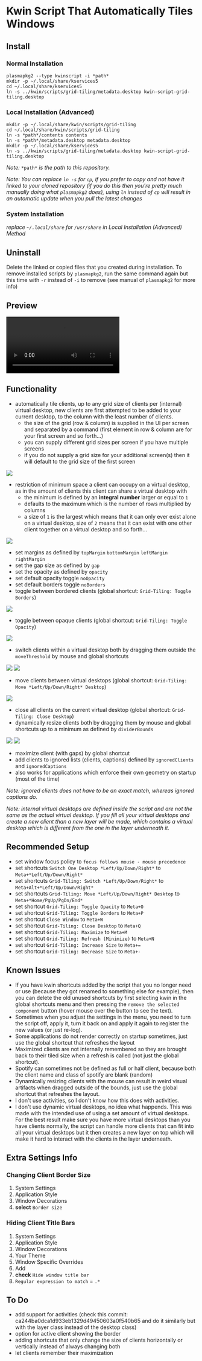 # Kwin Script That Automatically Tiles Windows

## Install

### Normal Installation

```
plasmapkg2 --type kwinscript -i *path*
mkdir -p ~/.local/share/kservices5
cd ~/.local/share/kservices5
ln -s ../kwin/scripts/grid-tiling/metadata.desktop kwin-script-grid-tiling.desktop 
```

### Local Installation (Advanced)

```
mkdir -p ~/.local/share/kwin/scripts/grid-tiling
cd ~/.local/share/kwin/scripts/grid-tiling
ln -s *path*/contents contents
ln -s *path*/metadata.desktop metadata.desktop
mkdir -p ~/.local/share/kservices5
ln -s ../kwin/scripts/grid-tiling/metadata.desktop kwin-script-grid-tiling.desktop 
```

*Note:* `*path*` *is the path to this repository.*

*Note: You can replace `ln -s` for `cp`, if you prefer to copy and not have it linked to your cloned repository (if you do this then you're pretty much manually doing what `plasmapkg2` does), using `ln` instead of `cp` will result in an automatic update when you pull the latest changes*

### System Installation

*replace `~/.local/share` for `/usr/share` in Local Installation (Advanced) Method*

## Uninstall  

Delete the linked or copied files that you created during installation. To remove installed scripts by `plasmapkg2`, run the same command again but this time with `-r` instead of `-i` to remove (see manual of `plasmapkg2` for more info)

## Preview
![](preview/preview.mp4)

## Functionality
- automatically tile clients, up to any grid size of clients per (internal) virtual desktop, new clients are first attempted to be added to your current desktop, to the column with the least number of clients.
  - the size of the grid (row & column) is supplied in the UI per screen and separated by a command (first element in row & column are for your first screen and so forth...)
  - you can supply different grid sizes per screen if you have multiple screens
  - if you do not supply a grid size for your additional screen(s) then it will default to the grid size of the first screen

![](https://media.giphy.com/media/1qha5U2v85vIOTeT6f/giphy.gif)
  
- restriction of minimum space a client can occupy on a virtual desktop, as in the amount of clients this client can share a virtual desktop with
  - the minimum is defined by an **integral number** larger or equal to `1`
  - defaults to the maximum which is the number of rows multiplied by columns
  - a size of `1` is the largest which means that it can only ever exist alone on a virtual desktop, size of `2` means that it can exist with one other client together on a virtual desktop and so forth...

![](https://media.giphy.com/media/d5ze8TC9GUQrhElN2Q/giphy.gif)
  
- set margins as defined by `topMargin` `bottomMargin` `leftMargin` `rightMargin`
- set the gap size as defined by `gap`
- set the opacity as defined by `opacity`
- set default opacity toggle `noOpacity`
- set default borders toggle `noBorders`
- toggle between bordered clients (global shortcut: `Grid-Tiling: Toggle Borders`)

![](https://media.giphy.com/media/pzKoeHMevmRZBEr6ej/giphy.gif)

- toggle between opaque clients (global shortcut: `Grid-Tiling: Toggle Opacity`)

![](https://media.giphy.com/media/2vjoPmERuumZhpcDBN/giphy.gif)

- switch clients within a virtual desktop both by dragging them outside the `moveThreshold` by mouse and global shortcuts

![](https://media.giphy.com/media/2WH0gA5A0mDLxBwVop/giphy.gif)
![](https://media.giphy.com/media/1XbN5mJlXUn3hoDoPk/giphy.gif)

- move clients between virtual desktops (global shortcut: `Grid-Tiling: Move *Left/Up/Down/Right* Desktop`)

![](https://media.giphy.com/media/2wh560orSSXgoiObR1/giphy.gif)

- close all clients on the current virtual desktop (global shortcut: `Grid-Tiling: Close Desktop`)
- dynamically resize clients both by dragging them by mouse and global shortcuts up to a minimum as defined by `dividerBounds`

![](https://media.giphy.com/media/1bK3hVSqPv7Xt0hrgo/giphy.gif)
![](https://media.giphy.com/media/SiEq2XtSWZEvIIlMlQ/giphy.gif)

- maximize client (with gaps) by global shortcut
- add clients to ignored lists (clients, captions) defined by `ignoredClients` and `ignoredCaptions`
- also works for applications which enforce their own geometry on startup (most of the time)

*Note: ignored clients does not have to be an exact match, whereas ignored captions do.*

*Note: internal virtual desktops are defined inside the script and are not the same as the actual virtual desktop. If you fill all your virtual desktops and create a new client than a new layer will be made, which contains a virtual desktop which is different from the one in the layer underneath it.*

## Recommended Setup
- set window focus policy to `focus follows mouse - mouse precedence`
- set shortcuts `Switch One Desktop *Left/Up/Down/Right*` to `Meta+*Left/Up/Down/Right*`
- set shortcuts `Grid-Tiling: Switch *Left/Up/Down/Right*` to `Meta+Alt+*Left/Up/Down/Right*`
- set shortcuts `Grid-Tiling: Move *Left/Up/Down/Right* Desktop` to `Meta+*Home/PgUp/PgDn/End*`
- set shortcut `Grid-Tiling: Toggle Opacity` to `Meta+O`
- set shortcut `Grid-Tiling: Toggle Borders` to `Meta+P`
- set shortcut `Close Window` to `Meta+W`
- set shortcut `Grid-Tiling: Close Desktop` to `Meta+Q`
- set shortcut `Grid-Tiling: Maximize` to `Meta+M`
- set shortcut `Grid-Tiling: Refresh (Minimize)` to `Meta+N`
- set shortcut `Grid-Tiling: Increase Size` to `Meta+=`
- set shortcut `Grid-Tiling: Decrease Size` to `Meta+-`

## Known Issues
- If you have kwin shortcuts added by the script that you no longer need or use (because they got renamed to something else for example), then you can delete the old unused shortcuts by first selecting kwin in the global shortcuts menu and then pressing the `remove the selected component` button (hover mouse over the button to see the text).
- Sometimes when you adjust the settings in the menu, you need to turn the script off, apply it, turn it back on and apply it again to register the new values (or just re-log).
- Some applications do not render correctly on startup sometimes, just use the global shortcut that refreshes the layout
- Maximized clients are not internally remembered so they are brought back to their tiled size when a refresh is called (not just the global shortcut).
- Spotify can sometimes not be defined as full or half client, because both the client name and class of spotify are blank (random)
- Dynamically resizing clients with the mouse can result in weird visual artifacts when dragged outside of the bounds, just use the global shortcut that refreshes the layout.
- I don't use activities, so I don't know how this does with activities.
- I don't use dynamic virtual desktops, no idea what happends. This was made with the intended use of using a set amount of virtual desktops. For the best result make sure you have more virtual desktops than you have clients normally, the script can handle more clients that can fit into all your virtual desktops but it then creates a new layer on top which will make it hard to interact with the clients in the layer underneath.

## Extra Settings Info

### Changing Client Border Size

1. System Settings
2. Application Style
3. Window Decorations
4. **select** `Border size`

### Hiding Client Title Bars

1. System Settings
2. Application Style
3. Window Decorations
4. Your Theme
5. Window Specific Overrides
6. Add
7. **check** `Hide window title bar`
8. `Regular expression to match` = `.*`

## To Do
- add support for activities (check this commit: ca244ba0dca1d933eb1329d49450603a0f540b65 and do it similarly but with the layer class instead of the desktop class)
- option for active client showing the border
- adding shortcuts that only change the size of clients horizontally or vertically instead of always changing both
- let clients remember their maximization
